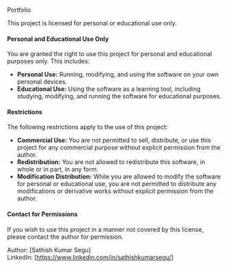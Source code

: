 Portfolio

This project is licensed for personal or educational use only.

#### Personal and Educational Use Only

You are granted the right to use this project for personal and educational purposes only. This includes:

- **Personal Use:** Running, modifying, and using the software on your own personal devices.
- **Educational Use:** Using the software as a learning tool, including studying, modifying, and running the software for educational purposes.

#### Restrictions

The following restrictions apply to the use of this project:

- **Commercial Use:** You are not permitted to sell, distribute, or use this project for any commercial purpose without explicit permission from the author.
- **Redistribution:** You are not allowed to redistribute this software, in whole or in part, in any form.
- **Modification Distribution:** While you are allowed to modify the software for personal or educational use, you are not permitted to distribute any modifications or derivative works without explicit permission from the author.

#### Contact for Permissions

If you wish to use this project in a manner not covered by this license, please contact the author for permission.

Author: [Sathish Kumar Segu]  
LinkedIn: [https://www.linkedin.com/in/sathishkumarsegu/]
